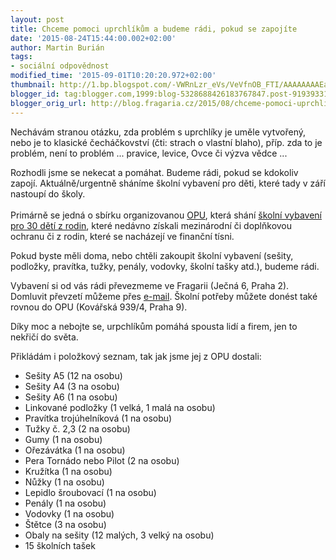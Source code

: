 ```yaml
---
layout: post
title: Chceme pomoci uprchlíkům a budeme rádi, pokud se zapojíte
date: '2015-08-24T15:44:00.002+02:00'
author: Martin Burián
tags:
- sociální odpovědnost
modified_time: '2015-09-01T10:20:20.972+02:00'
thumbnail: http://1.bp.blogspot.com/-VWRnLzr_eVs/VeVfnOB_FTI/AAAAAAAAEag/nWJee2qiPyA/s72-c/2015-08-31-870.jpg
blogger_id: tag:blogger.com,1999:blog-5328688426183767847.post-91939331689386814
blogger_orig_url: http://blog.fragaria.cz/2015/08/chceme-pomoci-uprchlikum-budeme-radi.html
---
```


Nechávám stranou otázku, zda problém s uprchlíky je uměle vytvořený,
nebo je to klasické čecháčkovství (čti: strach o vlastní blaho), příp.
zda to je problém, není to problém ... pravice, levice, Ovce či výzva
vědce ...  
  
Rozhodli jsme se nekecat a pomáhat. Budeme rádi, pokud se kdokoliv
zapojí. Aktuálně/urgentně sháníme školní vybavení pro děti, které tady
v září nastoupí do školy.  
<span id="more"></span>  
Primárně se jedná o sbírku organizovanou [OPU](http://www.opu.cz/),
která shání [školní vybavení pro 30 dětí
z rodin](http://www.opu.cz/cz/article/409), které nedávno získali
mezinárodní či doplňkovou ochranu či z rodin, které se nacházejí ve
finanční tísni.  
  
Pokud byste měli doma, nebo chtěli zakoupit školní vybavení (sešity,
podložky, pravítka, tužky, penály, vodovky, školní tašky atd.), budeme
rádi.  
  
Vybavení si od vás rádi převezmeme ve Fragarii (Ječná 6, Praha 2).
Domluvit převzetí můžeme přes
[e-mail](mailto:martin.burian@fragaria.cz). Školní potřeby můžete donést
také rovnou do OPU (Kovářská 939/4, Praha 9).  
  
Díky moc a nebojte se, urpchlíkům pomáhá spousta lidí a firem, jen to
nekřičí do světa.  
  
Přikládám i položkový seznam, tak jak jsme jej z OPU dostali:  
  

  - Sešity A5 (12 na osobu)
  - Sešity A4 (3 na osobu)
  - Sešity A6 (1 na osobu)
  - Linkované podložky (1 velká, 1 malá na osobu)
  - Pravítka trojúhelníková (1 na osobu)
  - Tužky č. 2,3 (2 na osobu)
  - Gumy (1 na osobu)
  - Ořezávátka (1 na osobu)
  - Pera Tornádo nebo Pilot (2 na osobu)
  - Kružítka (1 na osobu)
  - Nůžky (1 na osobu)
  - Lepidlo šroubovací (1 na osobu)
  - Penály (1 na osobu)
  - Vodovky (1 na osobu)
  - Štětce (3 na osobu)
  - Obaly na sešity (12 malých, 3 velký na osobu)
  - 15 školních tašek
